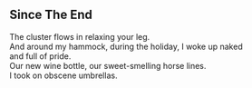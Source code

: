 Since The End
-------------
The cluster flows in relaxing your leg.  
And around my hammock, during the holiday, I woke up naked  
and full of pride.  
Our new wine bottle, our sweet-smelling horse lines.  
I took on obscene umbrellas.  
